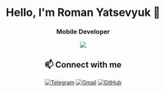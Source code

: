 <div align="center">

# Hello, I'm Roman Yatsevyuk 👋
### Mobile Developer

<img src="https://skillicons.dev/icons?i=android,flutter,kotlin,java,dart,sqlite," />

## 📫 Connect with me

[![Telegram](https://skillicons.dev/icons?i=telegram&theme=light)](https://t.me/your_username)
[![Gmail](https://skillicons.dev/icons?i=gmail&theme=light)](mailto:fristailik@gmail.com)
[![GitHub](https://skillicons.dev/icons?i=github&theme=light)](https://github.com/ichega)

</div>
